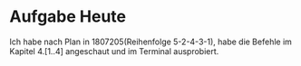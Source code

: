 # Aufgabe Heute

Ich habe nach Plan in 1807205(Reihenfolge 5-2-4-3-1), habe die Befehle im Kapitel 4.[1..4] angeschaut und im Terminal ausprobiert.
